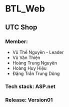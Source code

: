 # BTL_Web
<h2>UTC Shop</h2>
<h3>Member:</h3>
<ul>
  <li>Vũ Thế Nguyên - Leader</li>
  <li>Vũ Văn Thiện</li>
  <li>Hoàng Trung Nguyên</li>
  <li>Hoàng Huy Hiệu</li>
  <li>Đặng Trần Trung Dũng</li>
</ul>
<h3>Tech stack: ASP.net</h3>
<h3>Release: Version01</h3>
